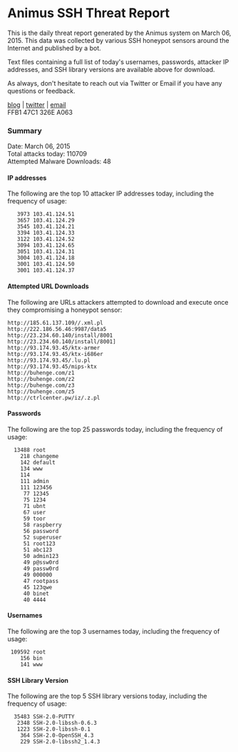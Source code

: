 # Animus SSH Threat Report

This is the daily threat report generated by the Animus system on March 06, 2015. This data was collected by various SSH honeypot sensors around the Internet and published by a bot.  

Text files containing a full list of today's usernames, passwords, attacker IP addresses, and SSH library versions are available above for download.  

As always, don't hesitate to reach out via Twitter or Email if you have any questions or feedback.  

[blog](http://morris.guru) | [twitter](https://twitter.com/andrew___morris) | [email](mailto:andrew@morris.guru)  
FFB1 47C1 326E A063  

### Summary

Date: March 06, 2015  
Total attacks today: 110709  
Attempted Malware Downloads: 48 

#### IP addresses
The following are the top 10 attacker IP addresses today, including the frequency of usage:
```
   3973 103.41.124.51
   3657 103.41.124.29
   3545 103.41.124.21
   3394 103.41.124.33
   3122 103.41.124.52
   3094 103.41.124.65
   3051 103.41.124.31
   3004 103.41.124.18
   3001 103.41.124.50
   3001 103.41.124.37
```

#### Attempted URL Downloads
The following are URLs attackers attempted to download and execute once they compromising a honeypot sensor:
```
http://185.61.137.109//.xml.pl
http://222.186.56.46:9987/data5
http://23.234.60.140/install/8001
http://23.234.60.140/install/8001]
http://93.174.93.45/ktx-armer
http://93.174.93.45/ktx-i686er
http://93.174.93.45/.lu.pl
http://93.174.93.45/mips-ktx
http://buhenge.com/z1
http://buhenge.com/z2
http://buhenge.com/z3
http://buhenge.com/z5
http://ctrlcenter.pw/iz/.z.pl
```

#### Passwords
The following are the top 25 passwords today, including the frequency of usage:
```
  13488 root
    218 changeme
    142 default
    134 www
    114 
    111 admin
    111 123456
     77 12345
     75 1234
     71 ubnt
     67 user
     59 toor
     58 raspberry
     56 password
     52 superuser
     51 root123
     51 abc123
     50 admin123
     49 p@ssw0rd
     49 passw0rd
     49 000000
     47 rootpass
     45 123qwe
     40 binet
     40 4444
```

#### Usernames
The following are the top 3 usernames today, including the frequency of usage:
```
 109592 root
    156 bin
    141 www
```

#### SSH Library Version
The following are the top 5 SSH library versions today, including the frequency of usage:
```
  35483 SSH-2.0-PUTTY
   2348 SSH-2.0-libssh-0.6.3
   1223 SSH-2.0-libssh-0.1
    364 SSH-2.0-OpenSSH_4.3
    229 SSH-2.0-libssh2_1.4.3
```
